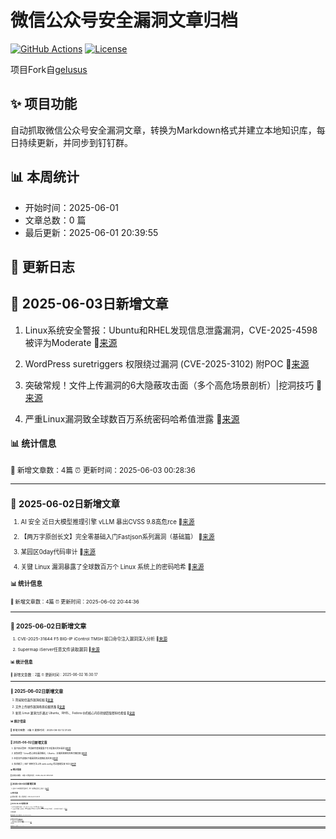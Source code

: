 # 微信公众号安全漏洞文章归档

[![GitHub Actions](https://github.com/gelusus/wxvl/actions/workflows/update_today.yml/badge.svg)](https://github.com/gelusus/wxvl/actions)
[![License](https://img.shields.io/badge/license-MIT-blue.svg)](LICENSE)

项目Fork自[gelusus](https://github.com/gelusus/wxvl)

## ✨ 项目功能

自动抓取微信公众号安全漏洞文章，转换为Markdown格式并建立本地知识库，每日持续更新，并同步到钉钉群。

## 📊 本周统计
- 开始时间：2025-06-01
- 文章总数：0 篇
- 最后更新：2025-06-01 20:39:55

## 📝 更新日志

## 📢 2025-06-03日新增文章

1. Linux系统安全警报：Ubuntu和RHEL发现信息泄露漏洞，CVE-2025-4598被评为Moderate 🔗[来源](https://mp.weixin.qq.com/s?__biz=MzIzNDU5NTI4OQ==&mid=2247489373&idx=1&sn=e6f109cf43353dbc8175d922bdedb62a)

2. WordPress suretriggers 权限绕过漏洞 (CVE-2025-3102) 附POC 🔗[来源](https://mp.weixin.qq.com/s?__biz=MzkzMTcwMTg1Mg==&mid=2247491664&idx=1&sn=a8865cbc68fb7086352d521ea2eb1119)

3. 突破常规！文件上传漏洞的6大隐蔽攻击面（多个高危场景剖析）|挖洞技巧 🔗[来源](https://mp.weixin.qq.com/s?__biz=Mzg3ODE2MjkxMQ==&mid=2247491791&idx=1&sn=ff5e4a045c8585d5b404ed420d49d4c0)

4. 严重Linux漏洞致全球数百万系统密码哈希值泄露 🔗[来源](https://mp.weixin.qq.com/s?__biz=MjM5NjA0NjgyMA==&mid=2651322307&idx=1&sn=4063f0cef12989b63bd8d0d3cd998454)

#### 📊 统计信息
<small>📝 新增文章数：4篇
⏰ 更新时间：2025-06-03 00:28:36<small>

---


## 📢 2025-06-02日新增文章

1. AI 安全 近日大模型推理引擎 vLLM 暴出CVSS 9.8高危rce 🔗[来源](https://mp.weixin.qq.com/s?__biz=MzkwMzY2MTcwMw==&mid=2247484883&idx=1&sn=5f24f041519c073a4a195cb4e17604d0)

2. 【两万字原创长文】完全零基础入门Fastjson系列漏洞（基础篇） 🔗[来源](https://mp.weixin.qq.com/s?__biz=MzkzMDY2MDA2Ng==&mid=2247486046&idx=1&sn=ef5ca8771a343763de51286f0d4b13ea)

3. 某园区0day代码审计 🔗[来源](https://mp.weixin.qq.com/s?__biz=Mzg2NTgzMDg1NA==&mid=2247484205&idx=1&sn=bd0d9135fb8a77ecb1a10a022c3432ca)

4. 关键 Linux 漏洞暴露了全球数百万个 Linux 系统上的密码哈希 🔗[来源](https://mp.weixin.qq.com/s?__biz=MzI0NzE4ODk1Mw==&mid=2652096296&idx=2&sn=e36e823e735c1b506cae71c3c20866d5)

#### 📊 统计信息
<small>📝 新增文章数：4篇
⏰ 更新时间：2025-06-02 20:44:36<small>

---


## 📢 2025-06-02日新增文章

1. CVE-2025-31644 F5 BIG-IP iControl TMSH 接口命令注入漏洞深入分析 🔗[来源](https://mp.weixin.qq.com/s?__biz=Mzk0NTU5Mjg0Ng==&mid=2247492045&idx=1&sn=4aa5d92ab474e19ac263cf91acdef793)

2. Supermap iServer任意文件读取漏洞 🔗[来源](https://mp.weixin.qq.com/s?__biz=MzU1NTQ5MDEwNw==&mid=2247485111&idx=1&sn=be23f1163c26c43f14f961394ecc01fc)

#### 📊 统计信息
<small>📝 新增文章数：2篇
⏰ 更新时间：2025-06-02 16:30:17<small>

---


## 📢 2025-06-02日新增文章

1. 简易短信轰炸漏洞挖掘 🔗[来源](https://mp.weixin.qq.com/s?__biz=MzUyODkwNDIyMg==&mid=2247550254&idx=1&sn=942bb44202f3367a714ac4391ed57ea7)

2. 文件上传操作漏洞场景挖掘思路 🔗[来源](https://mp.weixin.qq.com/s?__biz=MzkwODc1NTgyMg==&mid=2247485313&idx=1&sn=247d4db6184e4b05b478be78312739d7)

3. 新的 Linux 漏洞允许通过 Ubuntu、RHEL、Fedora 中的核心内存转储窃取密码哈希值 🔗[来源](https://mp.weixin.qq.com/s?__biz=MzI2NzAwOTg4NQ==&mid=2649795290&idx=3&sn=38b7ca8cfa5b15a3b60557ca6177ec51)

#### 📊 统计信息
<small>📝 新增文章数：3篇
⏰ 更新时间：2025-06-02 12:31:45<small>

---


## 📢 2025-06-02日新增文章

1. 量子安全警钟：外国研究者披露墨子号卫星激光同步漏洞 🔗[来源](https://mp.weixin.qq.com/s?__biz=MzkyMjQ5ODk5OA==&mid=2247510481&idx=1&sn=bda61f971c6f5ebd7e65b379ff4a60a5)

2. 紧急预警！Linux核心转存漏洞曝光，Ubuntu、红帽系统密码哈希可被窃取 🔗[来源](https://mp.weixin.qq.com/s?__biz=Mzg4NTg5MDQ0OA==&mid=2247488028&idx=1&sn=aac796ada6be8ef09722a2370bf46836)

3. 任意文件读取&下载漏洞的全面解析及利用 🔗[来源](https://mp.weixin.qq.com/s?__biz=MzkxNzY5MTg1Ng==&mid=2247488661&idx=2&sn=934c606c129a3f0d86781aa7963819bd)

4. 技术精华 | .NET 四种方法上传 web.config 绕过限制实现 RCE 🔗[来源](https://mp.weixin.qq.com/s?__biz=MzUyOTc3NTQ5MA==&mid=2247499790&idx=1&sn=91fc65c817ed18dfb8198f2b5af72aa9)

#### 📊 统计信息
<small>📝 新增文章数：4篇
⏰ 更新时间：2025-06-02 09:51:59<small>

---


## 📢 2025-06-02日新增文章

1. 这12个API漏洞赏金技巧，你一定要在目标上试试！ 🔗[来源](https://mp.weixin.qq.com/s?__biz=Mzg2NTkwODU3Ng==&mid=2247515358&idx=1&sn=7685c3953d21b06e259c41e0b8e22ebd)

#### 📊 统计信息
<small>📝 新增文章数：1篇
⏰ 更新时间：2025-06-02 04:22:19<small>

---


## 📢 2025-06-02日新增文章

1. 目录浏览漏洞统计脚本 -- web_director_viewer（5月28日更新） 🔗[来源](https://mp.weixin.qq.com/s?__biz=MzI4MDQ5MjY1Mg==&mid=2247516738&idx=1&sn=88872ecc81acaaafa9838d99b3359fa1)

2. 【文末护网秘籍】史诗终局：SSRF漏洞撕裂AWS防线！我从Wayback Machine炼出“弑神箭”，一箭射穿黑产帝国命门！ 🔗[来源](https://mp.weixin.qq.com/s?__biz=MzI0NjE1NDYyOA==&mid=2247485554&idx=1&sn=824dd27c139e49a5431875369685ea03)

#### 📊 统计信息
<small>📝 新增文章数：2篇
⏰ 更新时间：2025-06-02 00:24:58<small>

---


## 📢 2025-06-01日新增文章

1. 【攻防实战】ActiveMQ漏洞集锦 🔗[来源](https://mp.weixin.qq.com/s?__biz=Mzg5NTU2NjA1Mw==&mid=2247502774&idx=1&sn=f7262ac03c15933af92a0d4a7ac437fd)

2. Grafana开放重定向&服务端请求伪造漏洞(CVE-2025-4123) 🔗[来源](https://mp.weixin.qq.com/s?__biz=MzkzNzMxODkzMw==&mid=2247485877&idx=1&sn=8b1dd823a7b97c930529e2ba76284f93)

#### 📊 统计信息
<small>📝 新增文章数：2篇
⏰ 更新时间：2025-06-01 20:40:03<small>

---


---
